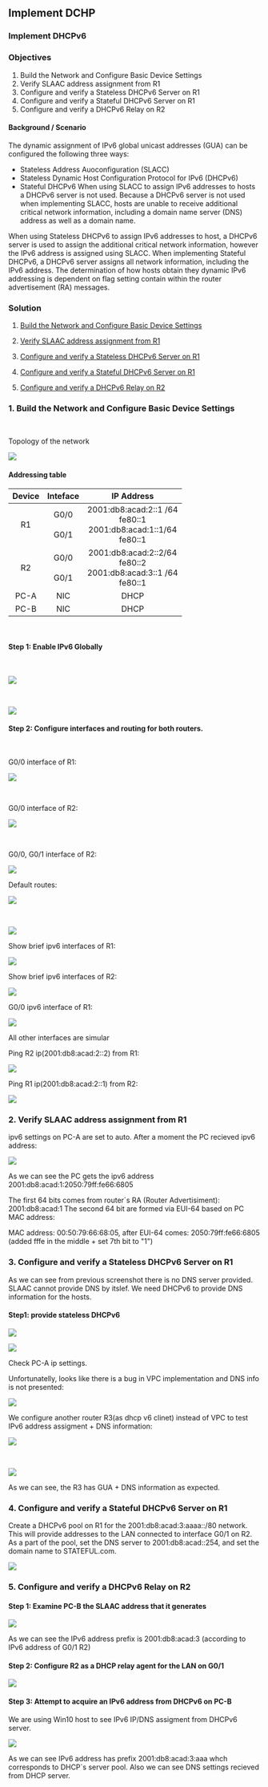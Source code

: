 ## Implement DCHP

### Implement DHCPv6


### Objectives
1. Build the Network and Configure Basic Device Settings
2. Verify SLAAC address assignment from R1
3. Configure and verify a Stateless DHCPv6 Server on R1
4. Configure and verify a Stateful DHCPv6 Server on R1
5. Configure and verify a DHCPv6 Relay on R2

#### Background / Scenario
The dynamic assignment of IPv6 global unicast addresses (GUA) can be configured the following three ways:
*	Stateless Address Auoconfiguration (SLACC)
*	Stateless Dynamic Host Configuration Protocol for IPv6 (DHCPv6)
*	Stateful DHCPv6
When using SLACC to assign IPv6 addresses to hosts a DHCPv6 server is not used. Because a DHCPv6 server is not used when implementing SLACC, hosts are unable to receive additional critical network information, including a domain name server (DNS) address as well as a domain name.

When using Stateless DHCPv6 to assign IPv6 addresses to host, a DHCPv6 server is used to assign the additional critical network information, however the IPv6 address is assigned using SLACC.
When implementing Stateful DHCPv6, a DHCPv6 server assigns all network information, including the IPv6 address.
The determination of how hosts obtain they dynamic IPv6 addressing is dependent on flag setting contain within the router advertisement (RA) messages.


### Solution

1. [Build the Network and Configure Basic Device Settings](Readme.md#1-build-the-network-and-configure-basic-device-settings)

2. [Verify SLAAC address assignment from R1](Readme.md#2-verify-slaac-address-assignment-from-r1)

3. [Configure and verify a Stateless DHCPv6 Server on R1](Readme.md#3-configure-and-verify-a-stateless-dhcpv6-server-on-r1)

4. [Configure and verify a Stateful DHCPv6 Server on R1](Readme.md#4-configure-and-verify-a-stateful-dhcpv6-server-on-r1)

5. [Configure and verify a DHCPv6 Relay on R2](Readme.md#5-configure-and-verify-a-dhcpv6-relay-on-r2)

### 1. Build the Network and Configure Basic Device Settings
 <br>

 Topology of the network
 <br>

 ![](/Labs/Lab03/v6/pics/topology_eve.png)


 #### Addressing table

 |Device| Inteface| IP Address| 
 |:----:|:-------:|:---------:|
 |R1    | G0/0<br></br>G0/1</br> |2001:db8:acad:2::1 /64<br>fe80::1</br>2001:db8:acad:1::1/64</br>fe80::1 |
 |R2|G0/0<br></br>G0/1</br>|2001:db8:acad:2::2/64<br>fe80::2</br>2001:db8:acad:3::1 /64</br>fe80::1|
 |PC-A|NIC|DHCP|DHCP|
 |PC-B|NIC|DHCP|DHCP|


<br>

 

 #### Step 1: Enable IPv6 Globally
  <br>

  ![](/Labs/Lab03/v6/pics/R1_en_IPV6.png)
  
  <br>

  ![](/Labs/Lab03/v6/pics/R2en_IPV6.png)


 #### Step 2: Configure interfaces and routing for both routers.
 
 <br>

 G0/0 interface of R1:

 ![](/Labs/Lab03/v6/pics/R1_G00_IP_addr.png)

  <br>

 G0/0 interface of R2:

 ![](/Labs/Lab03/v6/pics/R1_G01_IP_addr.png)

  <br>

  G0/0, G0/1 interface of R2:

 ![](/Labs/Lab03/v6/pics/R2_G00_G01_IP_addr.png)


  Default routes:
  <br>

  ![](/Labs/Lab03/v6/pics/R1_def_route.png)

  <br>
  
  ![](/Labs/Lab03/v6/pics/R2_def_route.png)

   Show brief ipv6 interfaces of R1:
   <br>

   ![](/Labs/Lab03/v6/pics/R1_show_IPv6_brief.png)

   Show brief ipv6 interfaces of R2:
   <br>
   
   ![](/Labs/Lab03/v6/pics/R2_show_IPv6_brief.png)
  
   G0/0 ipv6 interface of R1:
   <br>

   ![](/Labs/Lab03/v6/pics/R1_G00_%20ipv6_Interface.png)

   All other interfaces are simular

   Ping R2 ip(2001:db8:acad:2::2) from R1:
   <br>

   ![](/Labs/Lab03/v6/pics/R1_ping_R2.png)

   Ping R1 ip(2001:db8:acad:2::1) from R2:
   <br>

   ![](/Labs/Lab03/v6/pics/R2_ping_R1.png)


### 2. Verify SLAAC address assignment from R1

ipv6 settings on PC-A are set to auto. After a moment the PC recieved ipv6 address:

![](/Labs/Lab03/v6/pics/PC_A_ipv5_SLAAC.png)

As we can see the PC gets the ipv6 address 2001:db8:acad:1:2050:79ff:fe66:6805

The first 64 bits comes from router`s RA (Router Advertisiment): 2001:db8:acad:1
The second 64 bit are formed via EUI-64 based on PC MAC address:

MAC address: 00:50:79:66:68:05, after EUI-64 comes: 2050:79ff:fe66:6805 (added fffe in the middle + set 7th bit to "1")


### 3. Configure and verify a Stateless DHCPv6 Server on R1

As we can see from previous screenshot there is no DNS server provided. SLAAC cannot provide DNS by itslef. We need DHCPv6 to provide DNS information for the hosts.


#### Step1: provide stateless DHCPv6 

![](/Labs/Lab03/v6/pics/R1_DHCP_stateless.png)

![](/Labs/Lab03/v6/pics/R1_DHCP_on_G01.png)

Check PC-A ip settings.

Unfortunatelly, looks like there is a bug in VPC implementation and DNS info is not presented:

![](/Labs/Lab03/v6/pics/PC_A_ipv5_SLAAC.png)


We configure another router R3(as dhcp v6 clinet) instead of VPC to test IPv6 address assigment + DNS information:

![](/Labs/Lab03/v6/pics/R3_IPv6_SLAAC.png)

<br>

![](/Labs/Lab03/v6/pics/R3_DNS_recieved.png)

As we can see, the R3 has GUA + DNS information as expected.

### 4. Configure and verify a Stateful DHCPv6 Server on R1

Create a DHCPv6 pool on R1 for the 2001:db8:acad:3:aaaa::/80 network. This will provide addresses to the LAN connected to interface G0/1 on R2. As a part of the pool, set the DNS server to 2001:db8:acad::254, and set the domain name to STATEFUL.com.

![](/Labs/Lab03/v6/pics/R1_DHCP_statefull.png)


### 5. Configure and verify a DHCPv6 Relay on R2

#### Step 1: Examine PC-B the SLAAC address that it generates

![](/Labs/Lab03/v6/pics/PC_B_IPv6_from_SLAAC.png)


As we can see the IPv6 address prefix is 2001:db8:acad:3 (according to IPv6 address of G0/1 R2)

#### Step 2: Configure R2 as a DHCP relay agent for the LAN on G0/1

![](/Labs/Lab03/v6/pics/R2_DHCPv6_realy.png)

#### Step 3: Attempt to acquire an IPv6 address from DHCPv6 on PC-B

We are using Win10 host to see IPv6 IP/DNS assigment from DHCPv6 server.
<br>

![](/Labs/Lab03/v6/pics/Win10_DHCP_IPv6.png)

As we can see IPv6 address has prefix 2001:db8:acad:3:aaa  whch corresponds to DHCP`s 
server pool.
Also we can see DNS settings recieved from DHCP server.












   
    

    





     



